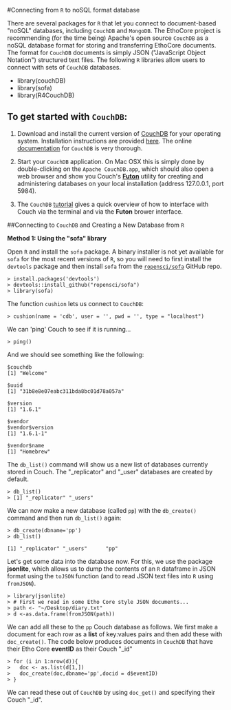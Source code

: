 #Connecting from `R` to noSQL format database

There are several packages for `R` that let you connect to document-based "noSQL" databases, including `CouchDB` and `MongoDB`. The EthoCore project is recommending (for the time being) Apache's open source `CouchDB` as a noSQL database format for storing and transferring EthoCore documents. The format for `CouchDB` documents is simply JSON ("JavaScript Object Notation") structured text files. The following `R` libraries allow users to connect with sets of `CouchDB` databases.

- library(couchDB)
- library(sofa)
- library(R4CouchDB)

## To get started with `CouchDB`:

1. Download and install the current version of [CouchDB](http://couchdb.apache.org/) for your operating system. Installation instructions are provided [here](http://docs.couchdb.org/en/1.6.1/install/index.html). The online [documentation](http://127.0.0.1:5984/_utils/docs/) for `CouchDB` is very thorough.

2. Start your `CouchDB` application. On Mac OSX this is simply done by double-clicking on the `Apache CouchDB.app`, which should also open a web browser and show you Couch's [**Futon**](http://127.0.0.1:5984/_utils/) utility for creating and administering databases on your local installation (address 127.0.0.1, port 5984).

3. The `CouchDB` [tutorial](http://127.0.0.1:5984/_utils/docs/intro/tour.html) gives a quick overview of how to interface with Couch via the terminal and via the **Futon** brower interface.
 
##Connecting to `CouchDB` and Creating a New Database from `R`

**Method 1: Using the "sofa" library**

Open `R` and install the `sofa` package. A binary installer is not yet available for `sofa` for the most recent versions of `R`, so you will need to first install the `devtools` package and then install `sofa` from the [`ropensci/sofa`](https://github.com/ropensci/sofa) GitHub repo.

````
> install.packages('devtools')
> devtools::install_github("ropensci/sofa")
> library(sofa)
````
The function `cushion` lets us connect to `CouchDB`:

````
> cushion(name = 'cdb', user = '', pwd = '', type = "localhost")
````
We can 'ping' Couch to see if it is running...

````
> ping()
```` 

And we should see something like the following:

````
$couchdb
[1] "Welcome"

$uuid
[1] "31b8e8e07eabc311bda8bc01d78a057a"

$version
[1] "1.6.1"

$vendor
$vendor$version
[1] "1.6.1-1"

$vendor$name
[1] "Homebrew"
````

The `db_list()` command will show us a new list of databases currently stored in Couch. The "\_replicator" and "\_user" databases are created by default.

````
> db_list()
> [1] "_replicator" "_users"
````

We can now make a new database (called `pp`) with the `db_create()` command and then run `db_list()` again:

````
> db_create(dbname='pp')
> db_list()

[1] "_replicator" "_users"      "pp"
````

Let's get some data into the database now. For this, we use the package **jsonlite**, which allows us to dump the contents of an `R` dataframe in JSON format using the `toJSON` function (and to read JSON text files into `R` using `fromJSON`).


````
> library(jsonlite)
> # First we read in some Etho Core style JSON documents...
> path <- "~/Desktop/diary.txt"
> d <-as.data.frame(fromJSON(path))
````

We can add all these to the `pp` Couch database as follows. We first make a document for each row as a **list** of key:values pairs and then add these with `doc_create()`. The code below produces documents in `CouchDB` that have their Etho Core **eventID** as their Couch "\_id"

````
> for (i in 1:nrow(d)){
> 	doc <- as.list(d[1,]) 
> 	doc_create(doc,dbname='pp',docid = d$eventID)
> }
````

We can read these out of `CouchDB` by using `doc_get()` and specifying their Couch "\_id".

````


